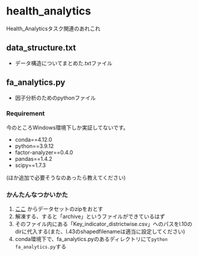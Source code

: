 # health_analytics
Health_Analyticsタスク関連のあれこれ

## data_structure.txt
  - データ構造についてまとめた.txtファイル

## fa_analytics.py
  - 因子分析のためのpythonファイル

### Requirement
今のところWindows環境下しか実証してないです。

- conda==4.12.0
- python==3.9.12
- factor-analyzer==0.4.0
- pandas==1.4.2
- scipy==1.7.3

(ほか追加で必要そうなのあったら教えてください)

### かんたんなつかいかた
1. [ここ](https://www.kaggle.com/datasets/rajanand/key-indicators-of-annual-health-survey) からデータセットのzipをおとす
2. 解凍する、すると「archive」というファイルができているはず
3. そのファイル内にある「Key_indicator_districtwise.csv」へのパスをl.10のdirに代入する(また、l.43のshapedfilenameは適当に設定してください)
4. conda環境下で、fa_analytics.pyのあるディレクトリにて```python fa_analytics.py```する
